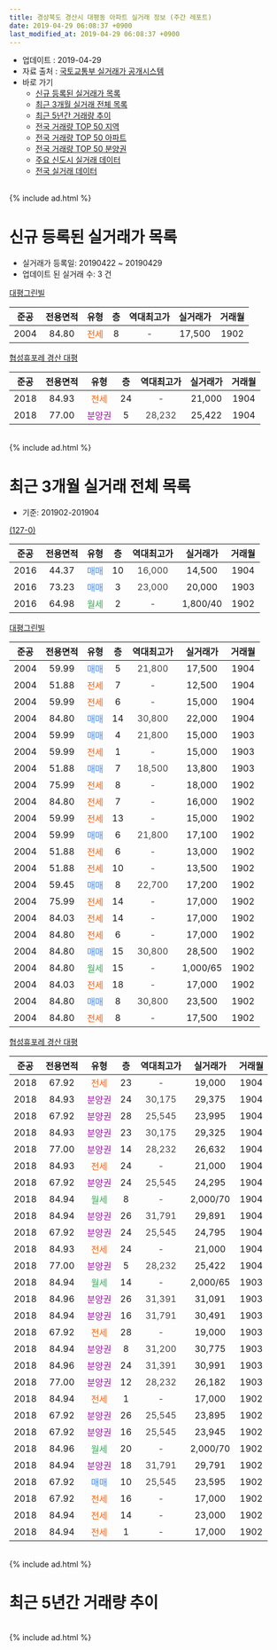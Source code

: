 ```yaml
---
title: 경상북도 경산시 대평동 아파트 실거래 정보 (주간 레포트)
date: 2019-04-29 06:08:37 +0900
last_modified_at: 2019-04-29 06:08:37 +0900
---
```


* 업데이트 : 2019-04-29
* 자료 출처 : [국토교통부 실거래가 공개시스템](http://rt.molit.go.kr)
* 바로 가기
    * [신규 등록된 실거래가 목록](#신규-등록된-실거래가-목록)
    * [최근 3개월 실거래 전체 목록](#최근-3개월-실거래-전체-목록)
    * [최근 5년간 거래량 추이](#최근-5년간-거래량-추이)
    * [전국 거래량 TOP 50 지역](https://inasie.github.io/apt-trade-info/최근-3개월-전국에서-가장-거래가-많이-발생한-지역)
    * [전국 거래량 TOP 50 아파트](https://inasie.github.io/apt-trade-info/최근-3개월-전국에서-가장-거래가-많이-발생한-아파트)
    * [전국 거래량 TOP 50 분양권](https://inasie.github.io/apt-trade-info/최근-3개월-전국에서-가장-거래가-많이-발생한-분양권)
    * [주요 신도시 실거래 데이터](https://inasie.github.io/apt-trade-info/주요-신도시)
    * [전국 실거래 데이터](https://inasie.github.io/apt-trade-info/전국)
<br>
{% include ad.html %}
<br>

# 신규 등록된 실거래가 목록
* 실거래가 등록일: 20190422 ~ 20190429
* 업데이트 된 실거래 수: 3 건


[대평그린빌](https://search.naver.com/search.naver?query=%EA%B2%BD%EC%83%81%EB%B6%81%EB%8F%84+%EA%B2%BD%EC%82%B0%EC%8B%9C+%EB%8C%80%ED%8F%89%EB%8F%99+%EB%8C%80%ED%8F%89%EA%B7%B8%EB%A6%B0%EB%B9%8C)

|준공|전용면적|유형|층|역대최고가|실거래가|거래월|
|:---:|:---:|:---:|:---:|:---:|:---:|:---:|
|2004|84.80|<span style="color:#ff5a00">전세</span>|8|<span style="color:#444444">-</span>|17,500|1902|

[협성휴포레 경산 대평](https://search.naver.com/search.naver?query=%EA%B2%BD%EC%83%81%EB%B6%81%EB%8F%84+%EA%B2%BD%EC%82%B0%EC%8B%9C+%EB%8C%80%ED%8F%89%EB%8F%99+%ED%98%91%EC%84%B1%ED%9C%B4%ED%8F%AC%EB%A0%88+%EA%B2%BD%EC%82%B0+%EB%8C%80%ED%8F%89)

|준공|전용면적|유형|층|역대최고가|실거래가|거래월|
|:---:|:---:|:---:|:---:|:---:|:---:|:---:|
|2018|84.93|<span style="color:#ff5a00">전세</span>|24|<span style="color:#444444">-</span>|21,000|1904|
|2018|77.00|<span style="color:#9C11A5">분양권</span>|5|<span style="color:#444444">28,232</span>|25,422|1904|


<br>
{% include ad.html %}
<br>

# 최근 3개월 실거래 전체 목록
* 기준: 201902-201904


[(127-0)](https://search.naver.com/search.naver?query=%EA%B2%BD%EC%83%81%EB%B6%81%EB%8F%84+%EA%B2%BD%EC%82%B0%EC%8B%9C+%EB%8C%80%ED%8F%89%EB%8F%99+%28127-0%29)

|준공|전용면적|유형|층|역대최고가|실거래가|거래월|
|:---:|:---:|:---:|:---:|:---:|:---:|:---:|
|2016|44.37|<span style="color:#4285f3">매매</span>|10|<span style="color:#444444">16,000</span>|14,500|1904|
|2016|73.23|<span style="color:#4285f3">매매</span>|3|<span style="color:#444444">23,000</span>|20,000|1903|
|2016|64.98|<span style="color:#34a853">월세</span>|2|<span style="color:#444444">-</span>|1,800/40|1902|

[대평그린빌](https://search.naver.com/search.naver?query=%EA%B2%BD%EC%83%81%EB%B6%81%EB%8F%84+%EA%B2%BD%EC%82%B0%EC%8B%9C+%EB%8C%80%ED%8F%89%EB%8F%99+%EB%8C%80%ED%8F%89%EA%B7%B8%EB%A6%B0%EB%B9%8C)

|준공|전용면적|유형|층|역대최고가|실거래가|거래월|
|:---:|:---:|:---:|:---:|:---:|:---:|:---:|
|2004|59.99|<span style="color:#4285f3">매매</span>|5|<span style="color:#444444">21,800</span>|17,500|1904|
|2004|51.88|<span style="color:#ff5a00">전세</span>|7|<span style="color:#444444">-</span>|12,500|1904|
|2004|59.99|<span style="color:#ff5a00">전세</span>|6|<span style="color:#444444">-</span>|15,000|1904|
|2004|84.80|<span style="color:#4285f3">매매</span>|14|<span style="color:#444444">30,800</span>|22,000|1904|
|2004|59.99|<span style="color:#4285f3">매매</span>|4|<span style="color:#444444">21,800</span>|15,000|1903|
|2004|59.99|<span style="color:#ff5a00">전세</span>|1|<span style="color:#444444">-</span>|15,000|1903|
|2004|51.88|<span style="color:#4285f3">매매</span>|7|<span style="color:#444444">18,500</span>|13,800|1903|
|2004|75.99|<span style="color:#ff5a00">전세</span>|8|<span style="color:#444444">-</span>|18,000|1902|
|2004|84.80|<span style="color:#ff5a00">전세</span>|7|<span style="color:#444444">-</span>|16,000|1902|
|2004|59.99|<span style="color:#ff5a00">전세</span>|13|<span style="color:#444444">-</span>|15,000|1902|
|2004|59.99|<span style="color:#4285f3">매매</span>|6|<span style="color:#444444">21,800</span>|17,100|1902|
|2004|51.88|<span style="color:#ff5a00">전세</span>|6|<span style="color:#444444">-</span>|13,000|1902|
|2004|51.88|<span style="color:#ff5a00">전세</span>|10|<span style="color:#444444">-</span>|13,500|1902|
|2004|59.45|<span style="color:#4285f3">매매</span>|8|<span style="color:#444444">22,700</span>|17,200|1902|
|2004|75.99|<span style="color:#ff5a00">전세</span>|14|<span style="color:#444444">-</span>|17,000|1902|
|2004|84.03|<span style="color:#ff5a00">전세</span>|14|<span style="color:#444444">-</span>|17,000|1902|
|2004|84.80|<span style="color:#ff5a00">전세</span>|6|<span style="color:#444444">-</span>|17,000|1902|
|2004|84.80|<span style="color:#4285f3">매매</span>|15|<span style="color:#444444">30,800</span>|28,500|1902|
|2004|84.80|<span style="color:#34a853">월세</span>|15|<span style="color:#444444">-</span>|1,000/65|1902|
|2004|84.03|<span style="color:#ff5a00">전세</span>|18|<span style="color:#444444">-</span>|17,000|1902|
|2004|84.80|<span style="color:#4285f3">매매</span>|8|<span style="color:#444444">30,800</span>|23,500|1902|
|2004|84.80|<span style="color:#ff5a00">전세</span>|8|<span style="color:#444444">-</span>|17,500|1902|

[협성휴포레 경산 대평](https://search.naver.com/search.naver?query=%EA%B2%BD%EC%83%81%EB%B6%81%EB%8F%84+%EA%B2%BD%EC%82%B0%EC%8B%9C+%EB%8C%80%ED%8F%89%EB%8F%99+%ED%98%91%EC%84%B1%ED%9C%B4%ED%8F%AC%EB%A0%88+%EA%B2%BD%EC%82%B0+%EB%8C%80%ED%8F%89)

|준공|전용면적|유형|층|역대최고가|실거래가|거래월|
|:---:|:---:|:---:|:---:|:---:|:---:|:---:|
|2018|67.92|<span style="color:#ff5a00">전세</span>|23|<span style="color:#444444">-</span>|19,000|1904|
|2018|84.93|<span style="color:#9C11A5">분양권</span>|24|<span style="color:#444444">30,175</span>|29,375|1904|
|2018|67.92|<span style="color:#9C11A5">분양권</span>|28|<span style="color:#444444">25,545</span>|23,995|1904|
|2018|84.93|<span style="color:#9C11A5">분양권</span>|23|<span style="color:#444444">30,175</span>|29,325|1904|
|2018|77.00|<span style="color:#9C11A5">분양권</span>|14|<span style="color:#444444">28,232</span>|26,632|1904|
|2018|84.93|<span style="color:#ff5a00">전세</span>|24|<span style="color:#444444">-</span>|21,000|1904|
|2018|67.92|<span style="color:#9C11A5">분양권</span>|24|<span style="color:#444444">25,545</span>|24,295|1904|
|2018|84.94|<span style="color:#34a853">월세</span>|8|<span style="color:#444444">-</span>|2,000/70|1904|
|2018|84.94|<span style="color:#9C11A5">분양권</span>|26|<span style="color:#444444">31,791</span>|29,891|1904|
|2018|67.92|<span style="color:#9C11A5">분양권</span>|24|<span style="color:#444444">25,545</span>|24,795|1904|
|2018|84.93|<span style="color:#ff5a00">전세</span>|24|<span style="color:#444444">-</span>|21,000|1904|
|2018|77.00|<span style="color:#9C11A5">분양권</span>|5|<span style="color:#444444">28,232</span>|25,422|1904|
|2018|84.94|<span style="color:#34a853">월세</span>|14|<span style="color:#444444">-</span>|2,000/65|1903|
|2018|84.96|<span style="color:#9C11A5">분양권</span>|26|<span style="color:#444444">31,391</span>|31,091|1903|
|2018|84.94|<span style="color:#9C11A5">분양권</span>|16|<span style="color:#444444">31,791</span>|30,491|1903|
|2018|67.92|<span style="color:#ff5a00">전세</span>|28|<span style="color:#444444">-</span>|19,000|1903|
|2018|84.94|<span style="color:#9C11A5">분양권</span>|8|<span style="color:#444444">31,200</span>|30,775|1903|
|2018|84.96|<span style="color:#9C11A5">분양권</span>|24|<span style="color:#444444">31,391</span>|30,991|1903|
|2018|77.00|<span style="color:#9C11A5">분양권</span>|12|<span style="color:#444444">28,232</span>|26,182|1903|
|2018|84.94|<span style="color:#ff5a00">전세</span>|1|<span style="color:#444444">-</span>|17,000|1902|
|2018|67.92|<span style="color:#9C11A5">분양권</span>|26|<span style="color:#444444">25,545</span>|23,895|1902|
|2018|67.92|<span style="color:#9C11A5">분양권</span>|16|<span style="color:#444444">25,545</span>|23,945|1902|
|2018|84.96|<span style="color:#34a853">월세</span>|20|<span style="color:#444444">-</span>|2,000/70|1902|
|2018|84.94|<span style="color:#9C11A5">분양권</span>|18|<span style="color:#444444">31,791</span>|29,791|1902|
|2018|67.92|<span style="color:#4285f3">매매</span>|10|<span style="color:#444444">25,545</span>|23,595|1902|
|2018|67.92|<span style="color:#ff5a00">전세</span>|16|<span style="color:#444444">-</span>|17,000|1902|
|2018|84.94|<span style="color:#ff5a00">전세</span>|14|<span style="color:#444444">-</span>|23,000|1902|
|2018|84.94|<span style="color:#ff5a00">전세</span>|1|<span style="color:#444444">-</span>|17,000|1902|


<br>
{% include ad.html %}
<br>

# 최근 5년간 거래량 추이


<div style="width:100%;">
    <canvas id="deal_progress" height="200"></canvas>
</div>

<script>
new Chart(document.getElementById("deal_progress"), {
    type: 'line',
    data: {
        labels: ['201404','201405','201406','201407','201408','201409','201410','201411','201412','201501','201502','201503','201504','201505','201506','201507','201508','201509','201510','201511','201512','201601','201602','201603','201604','201605','201606','201607','201608','201609','201610','201611','201612','201701','201702','201703','201704','201705','201706','201707','201708','201709','201710','201711','201712','201801','201802','201803','201804','201805','201806','201807','201808','201809','201810','201811','201812','201901','201902','201903','201904'],
        datasets: [{
            label: '매매',
            pointRadius: 1,
            data: [10, 6, 5, 5, 7, 15, 11, 12, 8, 14, 16, 17, 13, 6, 8, 11, 11, 2, 6, 1, 3, 1, 1, 3, 5, 2, 8, 4, 6, 7, 5, 14, 1, 2, 6, 8, 2, 5, 9, 17, 19, 11, 12, 8, 4, 18, 19, 23, 25, 25, 23, 23, 27, 18, 19, 19, 13, 16, 8, 8, 11],
            borderColor: "rgba(255, 201, 14, 1)",
            backgroundColor: "rgba(255, 201, 14, 0.5)",
            fill: false,
            lineTension: 0
        },{
            label: '전월세',
            pointRadius: 1,
            data: [4, 5, 3, 6, 3, 4, 3, 4, 6, 6, 2, 5, 4, 3, 3, 7, 3, 4, 6, 2, 3, 5, 7, 2, 2, 1, 5, 4, 4, 4, 7, 5, 5, 6, 8, 4, 2, 2, 5, 6, 9, 7, 4, 6, 1, 8, 3, 9, 10, 8, 9, 15, 23, 12, 17, 5, 11, 11, 17, 3, 6],
            borderColor: "rgba(0, 141, 185, 1)",
            backgroundColor: "rgba(0, 141, 185, 0.5)",
            fill: false,
            lineTension: 0
        }
        ]
    },
    options: {
        responsive: true,
        title: {
            display: false
        },
        tooltips: {
            mode: 'index',
            intersect: false
        },
        hover: {
            mode: 'nearest',
            intersect: true
        },
        scales: {
            xAxes: [{
                display: true,
                scaleLabel: {
                    display: true,
                    labelString: '년/월'
                }
            }],
            yAxes: [{
                display: true,
                ticks: {
                    suggestedMin: 0,
                },
                scaleLabel: {
                    display: true,
                    labelString: '실거래 수'
                }
            }]
        }
    }
});

</script>


<br>
{% include ad.html %}
<br>

